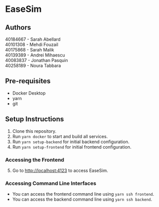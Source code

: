 # EaseSim

## Authors
40184667  -  Sarah Abellard  
40101308  -  Mehdi Fouzail  
40175868  -  Sarah Malik  
40139389  -  Andrei Mihaescu  
40083837  -  Jonathan Pasquin  
40258189  -  Noura Tabbara  

## Pre-requisites
- Docker Desktop
- yarn
- git

## Setup Instructions
1. Clone this repository.
2. Run `yarn docker` to start and build all services.
3. Run `yarn setup-backend` for initial backend configuration.
4. Run `yarn setup-frontend` for initial frontend configuration.

### Accessing the Frontend
5. Go to [http://localhost:4123](http://localhost:4123) to access EaseSim.

### Accessing Command Line Interfaces
- You can access the frontend command line using `yarn ssh frontend`.
- You can access the backend command line using `yarn ssh backend`.

